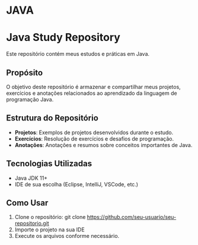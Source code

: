 # JAVA

# Java Study Repository

Este repositório contém meus estudos e práticas em Java.

## Propósito

O objetivo deste repositório é armazenar e compartilhar meus projetos, exercícios e anotações relacionados ao aprendizado da linguagem de programação Java.

## Estrutura do Repositório

- **Projetos**: Exemplos de projetos desenvolvidos durante o estudo.
- **Exercícios**: Resolução de exercícios e desafios de programação.
- **Anotações**: Anotações e resumos sobre conceitos importantes de Java.

## Tecnologias Utilizadas

- Java JDK 11+
- IDE de sua escolha (Eclipse, IntelliJ, VSCode, etc.)

## Como Usar

1. Clone o repositório:
   git clone https://github.com/seu-usuario/seu-repositorio.git
2. Importe o projeto na sua IDE
3. Execute os arquivos conforme necessário.
